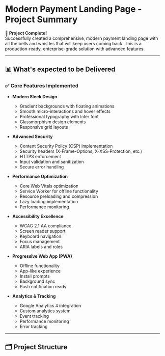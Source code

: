 # Modern Payment Landing Page - Project Summary

🎉 **Project Complete!**  
Successfully created a comprehensive, modern payment landing page with all the bells and whistles that will keep users coming back. This is a production-ready, enterprise-grade solution with advanced features.

---

## 📊 What's expected to be Delivered

### ✅ Core Features Implemented
- **Modern Sleek Design**  
  - Gradient backgrounds with floating animations  
  - Smooth micro-interactions and hover effects  
  - Professional typography with Inter font  
  - Glassmorphism design elements  
  - Responsive grid layouts  

- **Advanced Security**  
  - Content Security Policy (CSP) implementation  
  - Security headers (X-Frame-Options, X-XSS-Protection, etc.)  
  - HTTPS enforcement  
  - Input validation and sanitization  
  - Secure error handling  

- **Performance Optimization**  
  - Core Web Vitals optimization  
  - Service Worker for offline functionality  
  - Resource preloading and compression  
  - Lazy loading implementation  
  - Performance monitoring  

- **Accessibility Excellence**  
  - WCAG 2.1 AA compliance  
  - Screen reader support  
  - Keyboard navigation  
  - Focus management  
  - ARIA labels and roles  

- **Progressive Web App (PWA)**  
  - Offline functionality  
  - App-like experience  
  - Install prompts  
  - Background sync  
  - Push notification ready  

- **Analytics & Tracking**  
  - Google Analytics 4 integration  
  - Custom analytics system  
  - Event tracking  
  - Performance monitoring  
  - Error tracking  

---

## 🗂️ Project Structure


